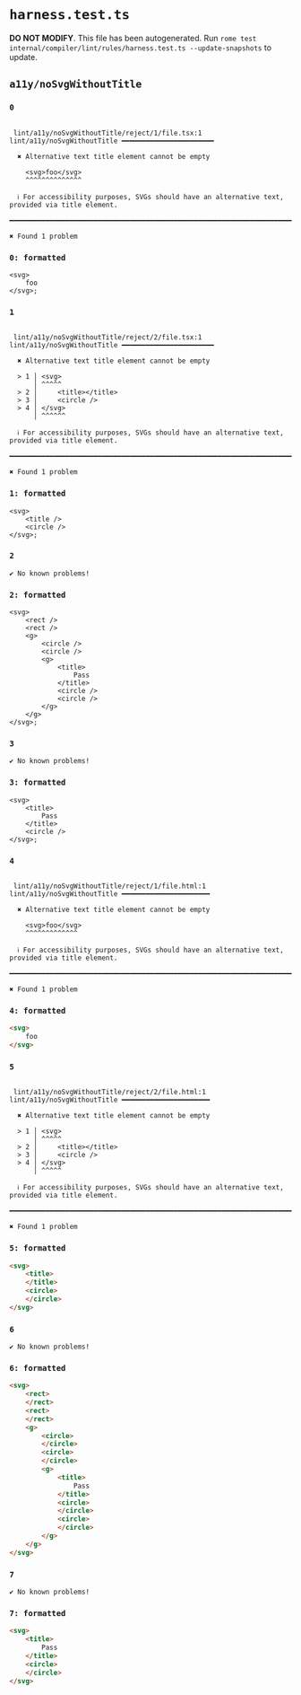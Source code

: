 # `harness.test.ts`

**DO NOT MODIFY**. This file has been autogenerated. Run `rome test internal/compiler/lint/rules/harness.test.ts --update-snapshots` to update.

## `a11y/noSvgWithoutTitle`

### `0`

```

 lint/a11y/noSvgWithoutTitle/reject/1/file.tsx:1 lint/a11y/noSvgWithoutTitle ━━━━━━━━━━━━━━━━━━━━━━━

  ✖ Alternative text title element cannot be empty

    <svg>foo</svg>
    ^^^^^^^^^^^^^^

  ℹ For accessibility purposes, SVGs should have an alternative text, provided via title element.

━━━━━━━━━━━━━━━━━━━━━━━━━━━━━━━━━━━━━━━━━━━━━━━━━━━━━━━━━━━━━━━━━━━━━━━━━━━━━━━━━━━━━━━━━━━━━━━━━━━━

✖ Found 1 problem

```

### `0: formatted`

```tsx
<svg>
	foo
</svg>;

```

### `1`

```

 lint/a11y/noSvgWithoutTitle/reject/2/file.tsx:1 lint/a11y/noSvgWithoutTitle ━━━━━━━━━━━━━━━━━━━━━━━

  ✖ Alternative text title element cannot be empty

  > 1 │ <svg>
      │ ^^^^^
  > 2 │     <title></title>
  > 3 │     <circle />
  > 4 │ </svg>
      │ ^^^^^^

  ℹ For accessibility purposes, SVGs should have an alternative text, provided via title element.

━━━━━━━━━━━━━━━━━━━━━━━━━━━━━━━━━━━━━━━━━━━━━━━━━━━━━━━━━━━━━━━━━━━━━━━━━━━━━━━━━━━━━━━━━━━━━━━━━━━━

✖ Found 1 problem

```

### `1: formatted`

```tsx
<svg>
	<title />
	<circle />
</svg>;

```

### `2`

```
✔ No known problems!

```

### `2: formatted`

```tsx
<svg>
	<rect />
	<rect />
	<g>
		<circle />
		<circle />
		<g>
			<title>
				Pass
			</title>
			<circle />
			<circle />
		</g>
	</g>
</svg>;

```

### `3`

```
✔ No known problems!

```

### `3: formatted`

```tsx
<svg>
	<title>
		Pass
	</title>
	<circle />
</svg>;

```

### `4`

```

 lint/a11y/noSvgWithoutTitle/reject/1/file.html:1 lint/a11y/noSvgWithoutTitle ━━━━━━━━━━━━━━━━━━━━━━

  ✖ Alternative text title element cannot be empty

    <svg>foo</svg>
    ^^^^^^^^^^^^^

  ℹ For accessibility purposes, SVGs should have an alternative text, provided via title element.

━━━━━━━━━━━━━━━━━━━━━━━━━━━━━━━━━━━━━━━━━━━━━━━━━━━━━━━━━━━━━━━━━━━━━━━━━━━━━━━━━━━━━━━━━━━━━━━━━━━━

✖ Found 1 problem

```

### `4: formatted`

```html
<svg>
	foo
</svg>

```

### `5`

```

 lint/a11y/noSvgWithoutTitle/reject/2/file.html:1 lint/a11y/noSvgWithoutTitle ━━━━━━━━━━━━━━━━━━━━━━

  ✖ Alternative text title element cannot be empty

  > 1 │ <svg>
      │ ^^^^^
  > 2 │     <title></title>
  > 3 │     <circle />
  > 4 │ </svg>
      │ ^^^^^

  ℹ For accessibility purposes, SVGs should have an alternative text, provided via title element.

━━━━━━━━━━━━━━━━━━━━━━━━━━━━━━━━━━━━━━━━━━━━━━━━━━━━━━━━━━━━━━━━━━━━━━━━━━━━━━━━━━━━━━━━━━━━━━━━━━━━

✖ Found 1 problem

```

### `5: formatted`

```html
<svg>
	<title>
	</title>
	<circle>
	</circle>
</svg>

```

### `6`

```
✔ No known problems!

```

### `6: formatted`

```html
<svg>
	<rect>
	</rect>
	<rect>
	</rect>
	<g>
		<circle>
		</circle>
		<circle>
		</circle>
		<g>
			<title>
				Pass
			</title>
			<circle>
			</circle>
			<circle>
			</circle>
		</g>
	</g>
</svg>

```

### `7`

```
✔ No known problems!

```

### `7: formatted`

```html
<svg>
	<title>
		Pass
	</title>
	<circle>
	</circle>
</svg>

```
